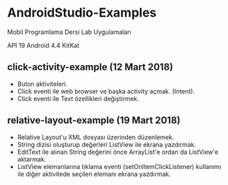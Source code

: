 # AndroidStudio-Examples

Mobil Programlama Dersi Lab Uygulamaları

API 19
Android 4.4 KitKat

## click-activity-example (12 Mart 2018)
- Buton aktiviteleri.
- Click eventi ile web browser ve başka activity açmak. (Intent).
- Click eventi ile Text özellikleri değiştirmek.

## relative-layout-example (19 Mart 2018)
- Relative Layout'u XML dosyası üzerinden düzenlemek.
- String dizisi oluşturup değerleri ListView ile ekrana yazdırmak.
- EditText ile alınan String değerini önce ArrayList'e ordan da ListView'e aktarmak.
- ListView elemanlarına tıklama eventi (setOnItemClickListener) kullanımı ile diğer aktivitede seçilen elemanı ekrana yazdırmak.

